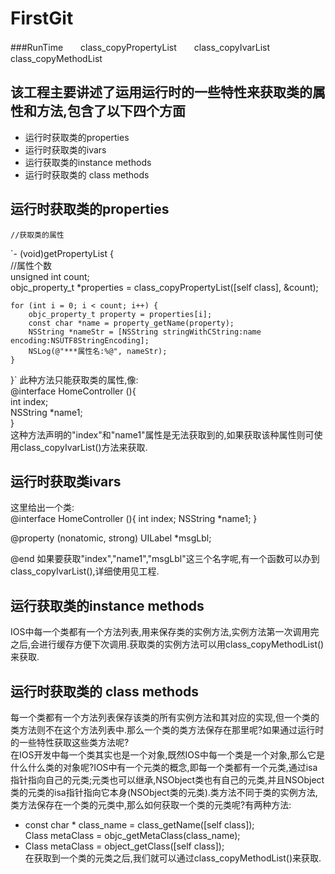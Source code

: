 # FirstGit
###RunTime　　class_copyPropertyList　　class_copyIvarList　　class_copyMethodList
## 该工程主要讲述了运用运行时的一些特性来获取类的属性和方法,包含了以下四个方面
*   运行时获取类的properties
*   运行时获取类的ivars
*   运行获取类的instance methods
*   运行时获取类的 class methods

## 运行时获取类的properties  
    //获取类的属性
`- (void)getPropertyList {  
    //属性个数  
    unsigned int count;  
    objc_property_t *properties = class_copyPropertyList([self class], &count);
    
    for (int i = 0; i < count; i++) {
        objc_property_t property = properties[i];
        const char *name = property_getName(property);
        NSString *nameStr = [NSString stringWithCString:name encoding:NSUTF8StringEncoding];
        NSLog(@"***属性名:%@", nameStr);
    }
}`
此种方法只能获取类的属性,像:  
    @interface HomeController (){   
        int index;  
        NSString *name1;    
}   
这种方法声明的"index"和"name1"属性是无法获取到的,如果获取该种属性则可使用class_copyIvarList()方法来获取.
## 运行时获取类ivars
这里给出一个类:  
    @interface HomeController (){
    int index;
    NSString *name1;
}

@property (nonatomic, strong) UILabel *msgLbl;

@end
如果要获取"index","name1","msgLbl"这三个名字呢,有一个函数可以办到class_copyIvarList(),详细使用见工程.
## 运行获取类的instance methods  
IOS中每一个类都有一个方法列表,用来保存类的实例方法,实例方法第一次调用完之后,会进行缓存方便下次调用.获取类的实例方法可以用class_copyMethodList()来获取.
## 运行时获取类的 class methods  
每一个类都有一个方法列表保存该类的所有实例方法和其对应的实现,但一个类的类方法则不在这个方法列表中.那么一个类的类方法保存在那里呢?如果通过运行时的一些特性获取这些类方法呢?  
在IOS开发中每一个类其实也是一个对象,既然IOS中每一个类是一个对象,那么它是什么什么类的对象呢?IOS中有一个元类的概念,即每一个类都有一个元类,通过isa指针指向自己的元类;元类也可以继承,NSObject类也有自己的元类,并且NSObject类的元类的isa指针指向它本身(NSObject类的元类).类方法不同于类的实例方法,类方法保存在一个类的元类中,那么如何获取一个类的元类呢?有两种方法:  
* const char * class_name = class_getName([self class]);  
  Class metaClass = objc_getMetaClass(class_name);
* Class metaClass = object_getClass([self class]);  
在获取到一个类的元类之后,我们就可以通过class_copyMethodList()来获取.


